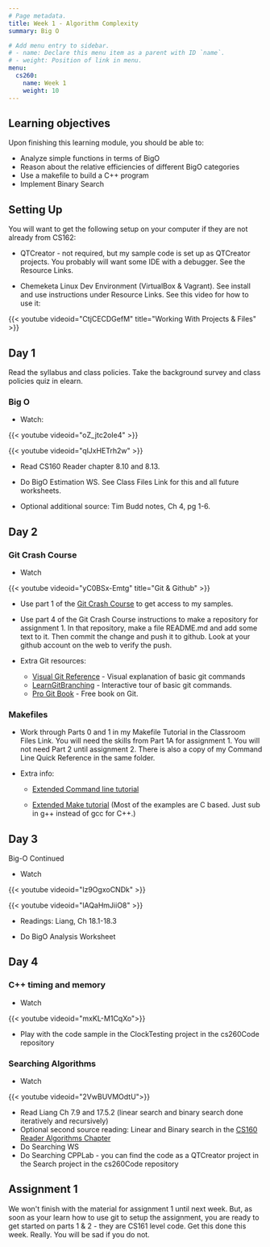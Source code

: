```yaml
---
# Page metadata.
title: Week 1 - Algorithm Complexity
summary: Big O

# Add menu entry to sidebar.
# - name: Declare this menu item as a parent with ID `name`.
# - weight: Position of link in menu.
menu:
  cs260:
    name: Week 1
    weight: 10
---
```


## Learning objectives

Upon finishing this learning module, you should be able to:

* Analyze simple functions in terms of BigO
* Reason about the relative efficiencies of different BigO categories
* Use a makefile to build a C++ program
* Implement Binary Search

## Setting Up

You will want to get the following setup on your computer if they are not already from CS162:

* QTCreator - not required, but my sample code is set up as QTCreator projects.
You probably will want some IDE with a debugger. See the Resource Links.

* Chemeketa Linux Dev Environment (VirtualBox & Vagrant). See install and use instructions
under Resource Links. See this video for how to use it:

{{< youtube videoid="CtjCECDGefM" title="Working With Projects & Files" >}}

## Day 1

Read the syllabus and class policies. Take the background survey and class policies quiz in
elearn.

### Big O

* Watch:

{{< youtube videoid="oZ_jtc2oIe4" >}}

{{< youtube videoid="qlJxHETrh2w" >}}

* Read CS160 Reader chapter 8.10 and 8.13.

* Do BigO Estimation WS. See Class Files Link for this and all future worksheets.

* Optional additional source: Tim Budd notes, Ch 4, pg 1-6.

## Day 2

### Git Crash Course

* Watch

{{< youtube videoid="yC0BSx-Emtg" title="Git & Github" >}}

* Use part 1 of the [Git Crash Course](https://docs.google.com/document/d/1S8dMsT6B2B7jW2Z0OWoV6TT8GOlYkDa9Bw0mhrUTuSU/edit)
to get access to my samples.

* Use part 4 of the Git Crash Course instructions to make a repository for assignment 1.
In that repository, make a file README.md and add some text to it. Then commit the change and push
it to github. Look at your github account on the web to verify the push.

* Extra Git resources:

  * [Visual Git Reference](https://marklodato.github.io/visual-git-guide/index-en.html) -
  Visual explanation of basic git commands
  * [LearnGitBranching](https://learngitbranching.js.org/) - Interactive tour of basic git commands.
  * [Pro Git Book](https://git-scm.com/book/en/v2) - Free book on Git.

### Makefiles

* Work through Parts 0 and 1 in my Makefile Tutorial in the Classroom Files Link.
You will need the skills from Part 1A for assignment 1. You will not need Part 2 until assignment 2.
There is also a copy of my Command Line Quick Reference in the same folder.

* Extra info:

  * [Extended Command line tutorial](http://www3.ntu.edu.sg/home/ehchua/programming/howto/CMD_Survival.html)

  * [Extended Make tutorial](http://www3.ntu.edu.sg/home/ehchua/programming/cpp/gcc_make.html)
(Most of the examples are C based. Just sub in g++ instead of gcc for C++.)

## Day 3

Big-O Continued

* Watch

{{< youtube videoid="lz9OgxoCNDk" >}}

{{< youtube videoid="lAQaHmJiiO8" >}}

* Readings: Liang, Ch 18.1-18.3

* Do BigO Analysis Worksheet

## Day 4

### C++ timing and memory

* Watch

{{< youtube videoid="mxKL-M1CqXo">}}

* Play with the code sample in the ClockTesting project in the cs260Code repository

### Searching Algorithms

* Watch

{{< youtube videoid="2VwBUVMOdtU">}}

* Read Liang Ch 7.9 and 17.5.2 (linear search and binary search done iteratively and recursively)
* Optional second source reading: Linear and Binary search in the
[CS160 Reader Algorithms Chapter](http://computerscience.chemeketa.edu/cs160Reader/Algorithms/index.html)
* Do Searching WS
* Do Searching CPPLab - you can find the code as a QTCreator project in the Search project in the
cs260Code repository

## Assignment 1

We won't finish with the material for assignment 1 until next week. But, as soon as your learn how to
use git to setup the assignment, you are ready to get started on parts 1 & 2 - they are CS161 level code.
Get this done this week. Really. You will be sad if you do not.

